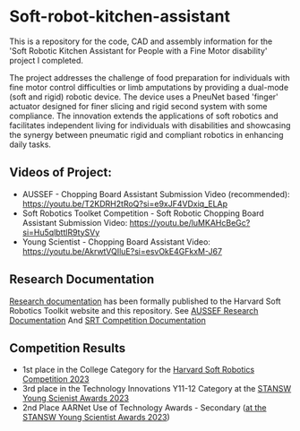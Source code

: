 # Soft-robot-kitchen-assistant
This is a repository for the code, CAD and assembly information for the 'Soft Robotic Kitchen Assistant for People with a Fine Motor disability' project I completed. 

The project addresses the challenge of food preparation for individuals with fine motor control difficulties or limb amputations by providing a dual-mode (soft and rigid) robotic device. The device uses a PneuNet based 'finger' actuator designed for finer slicing and rigid second system with some compliance. The innovation extends the applications of soft robotics and facilitates independent living for individuals with disabilities and showcasing the synergy between pneumatic rigid and compliant robotics in enhancing daily tasks. 

## Videos of Project:
- AUSSEF - Chopping Board Assistant Submission Video (recommended): https://youtu.be/T2KDRH2tRoQ?si=e9xJF4VDxiq_ELAp
- Soft Robotics Toolket Competition - Soft Robotic Chopping Board Assistant Submission Video: https://youtu.be/luMKAHcBeGc?si=Hu5qlbttlR9tySVy
- Young Scientist - Chopping Board Assistant Video: https://youtu.be/AkrwtVQIluE?si=esvOkE4GFkxM-J67

## Research Documentation
[Research documentation](Research%20Documentation/) has been formally published to the Harvard Soft Robotics Toolkit website and this repository. See
[AUSSEF Research Documentation](/Research%20Documentation/Research%20Documentation/AUSSEF%20Submission%20-%20chopping%20board%20innovation.pdf)
And
[SRT Competition Documentation](Research%20Documentation/Soft%20robotic%20kitchen%20assistant%20-%20SRT%20Submission.pdf)

## Competition Results
- 1st place in the College Category for the [Harvard Soft Robotics Competition 2023](https://softroboticstoolkit.com/competitions/2023#)
- 3rd place in the Technology Innovations Y11-12 Category at the [STANSW Young Scienist Awards 2023](https://viewer.joomag.com/2023-stansw-ysa-presentation-ceremony-booklet/0514268001701144660/p31)
- 2nd Place AARNet Use of Technology Awards - Secondary ([at the STANSW Young Scientist Awards 2023](https://viewer.joomag.com/2023-stansw-ysa-presentation-ceremony-booklet/0514268001701144660/p41))
